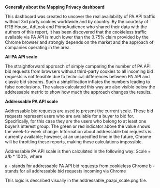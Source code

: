 **Generally about the Mapping Privacy dashboard**

This dashboard was created to uncover the real availability of PA API traffic without 3rd party cookies worldwide and by country. By the courtesy of RTB House, AdLook and PrimeAudience who shared their data with the authors of this report, it has been discovered that the cookieless traffic available via PA API is much lower than the 0.75% claim provided by the Chrome browser and strongly depends on the market and the approach of companies operating in the area.

**All PA API scale**

The straightforward approach of simply comparing the number of PA API bid requests from browsers without third-party cookies to all incoming bid requests is not feasible due to technical differences between PA API and classic bid streams. Such a simplification inflates the numbers leading to false conclusions. The values calculated this way are also visible below the addressable metric to show how much the approach changes the results.

**Addressable PA API scale**

Addressable bid requests are used to present the current scale. These bid requests represent users who are available for a buyer to bid for. Specifically, for this case they are the users who belong to at least one buyer’s interest group. The green or red indicator above the value shows the week-to-week change. Information about addressable bid requests is currently available; however, at an unspecified time in the future, Chrome will be throttling these reports, making these calculations impossible.

Addressable PA API scale is then calculated in the following way: Scale = a/b * 100%, where

a - stands for addressable PA API bid requests from cookieless Chrome
b - stands for all addressable bid requests incoming via Chrome

This logic is described visually in the addressable_paapi_scale.png file.
